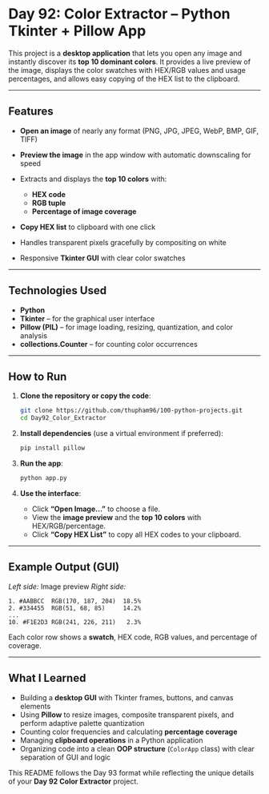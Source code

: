 # Day 92: Color Extractor – Python Tkinter + Pillow App

This project is a **desktop application** that lets you open any image and instantly discover its **top 10 dominant colors**.
It provides a live preview of the image, displays the color swatches with HEX/RGB values and usage percentages, and allows easy copying of the HEX list to the clipboard.

---

## Features

* **Open an image** of nearly any format (PNG, JPG, JPEG, WebP, BMP, GIF, TIFF)
* **Preview the image** in the app window with automatic downscaling for speed
* Extracts and displays the **top 10 colors** with:

  * **HEX code**
  * **RGB tuple**
  * **Percentage of image coverage**
* **Copy HEX list** to clipboard with one click
* Handles transparent pixels gracefully by compositing on white
* Responsive **Tkinter GUI** with clear color swatches

---

## Technologies Used

* **Python**
* **Tkinter** – for the graphical user interface
* **Pillow (PIL)** – for image loading, resizing, quantization, and color analysis
* **collections.Counter** – for counting color occurrences

---

## How to Run

1. **Clone the repository or copy the code**:

   ```bash
   git clone https://github.com/thupham96/100-python-projects.git
   cd Day92_Color_Extractor
   ```

2. **Install dependencies** (use a virtual environment if preferred):

   ```bash
   pip install pillow
   ```

3. **Run the app**:

   ```bash
   python app.py
   ```

4. **Use the interface**:

   * Click **“Open Image…”** to choose a file.
   * View the **image preview** and the **top 10 colors** with HEX/RGB/percentage.
   * Click **“Copy HEX List”** to copy all HEX codes to your clipboard.

---

## Example Output (GUI)

*Left side:* Image preview
*Right side:*

```
1. #AABBCC  RGB(170, 187, 204)  18.5%
2. #334455  RGB(51, 68, 85)     14.2%
...
10. #F1E2D3 RGB(241, 226, 211)   2.3%
```

Each color row shows a **swatch**, HEX code, RGB values, and percentage of coverage.

---

## What I Learned

* Building a **desktop GUI** with Tkinter frames, buttons, and canvas elements
* Using **Pillow** to resize images, composite transparent pixels, and perform adaptive palette quantization
* Counting color frequencies and calculating **percentage coverage**
* Managing **clipboard operations** in a Python application
* Organizing code into a clean **OOP structure** (`ColorApp` class) with clear separation of GUI and logic

This README follows the Day 93 format while reflecting the unique details of your **Day 92 Color Extractor** project.
